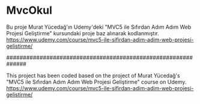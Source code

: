 # MvcOkul

Bu proje Murat Yücedağ'ın Udemy'deki "MVC5 ile Sıfırdan Adım Adım Web Projesi Geliştirme" kursundaki proje baz alınarak kodlanmıştır.
https://www.udemy.com/course/mvc5-ile-sifirdan-adim-adim-web-projesi-gelistirme/

##############################################################

This project has been coded based on the project of Murat Yücedağ's "MVC5 ile Sıfırdan Adım Adım Web Projesi Geliştirme" course on Udemy. 
https://www.udemy.com/course/mvc5-ile-sifirdan-adim-adim-web-projesi-gelistirme/
